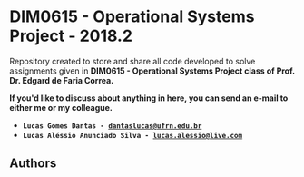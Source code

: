# DIM0615 - Operational Systems Project - 2018.2

Repository created to store and share all code developed to solve assignments given in <b>DIM0615 - Operational Systems
Project<b> class of <b>Prof. Dr. Edgard de Faria Correa</b>.

If you'd like to discuss about anything in here, you can send an e-mail to either me or my colleague.

* <b><code>Lucas Gomes Dantas - dantaslucas@ufrn.edu.br</code></b>
* <b><code>Lucas Aléssio Anunciado Silva - lucas.alessio@live.com</code></b>

## Authors

